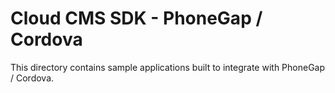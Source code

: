 # Cloud CMS SDK - PhoneGap / Cordova

This directory contains sample applications built to integrate with PhoneGap / Cordova.
